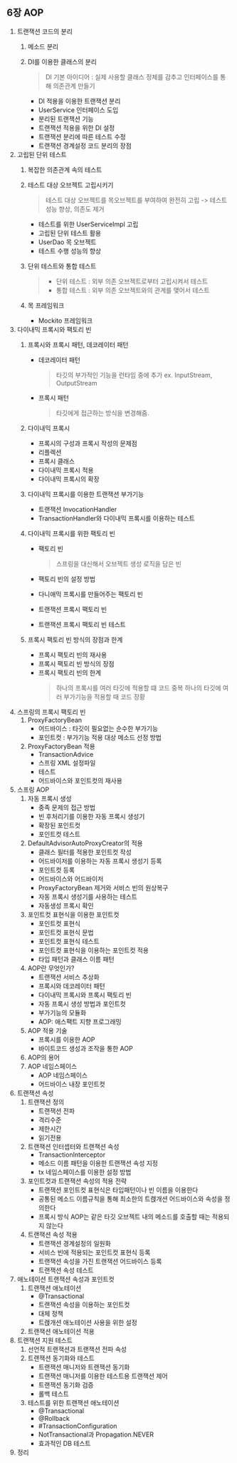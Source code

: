 ## 6장 AOP

1. 트랜잭션 코드의 분리
    1. 메소드 분리
    2. DI를 이용한 클래스의 분리
       > DI 기본 아이디어 : 실제 사용할 클래스 정체를 감추고 인터페이스를 통해 의존관계 만들기

        - DI 적용을 이용한 트랜잭션 분리
        - UserService 인터페이스 도입
        - 분리된 트랜잭션 기능
        - 트랜잭션 적용을 위한 DI 설정
        - 트랜잭션 분리에 따른 테스트 수정
        - 트랜잭션 경계설정 코드 분리의 장점
2. 고립된 단위 테스트
    1. 복잡한 의존관계 속의 테스트
    2. 테스트 대상 오브젝트 고립시키기
       > 테스트 대상 오브젝트를 목오브젝트를 부여하여 완전히 고립 -> 테스트 성능 향상, 의존도 제거

        - 테스트를 위한 UserServiceImpl 고립
        - 고립된 단위 테스트 활용
        - UserDao 목 오브젝트
        - 테스트 수행 성능의 향상
    3. 단위 테스트와 통합 테스트
       > - 단위 테스트 : 외부 의존 오브젝트로부터 고립시켜서 테스트
       > - 통합 테스트 : 외부 의존 오브젝트와의 관계를 맺어서 테스트

    4. 목 프레임워크
        - Mockito 프레임워크
3. 다이내믹 프록시와 팩토리 빈
    1. 프록시와 프록시 패턴, 데코레이터 패턴
        - 데코레이터 패턴
          > 타깃의 부가적인 기능을 런타임 중에 추가 ex. InputStream, OutputStream

        - 프록시 패턴
          > 타깃에게 접근하는 방식을 변경해줌.

    2. 다이내믹 프록시
        - 프록시의 구성과 프록시 작성의 문제점
        - 리플렉션
        - 프록시 클래스
        - 다이내믹 프록시 적용
        - 다이내믹 프록시의 확장
    3. 다이내믹 프록시를 이용한 트랜잭션 부가기능
        - 트랜잭션 InvocationHandler
        - TransactionHandler와 다이내믹 프록시를 이용하는 테스트
    4. 다이내믹 프록시를 위한 팩토리 빈
        - 팩토리 빈
          > 스프링을 대신해서 오브젝트 생성 로직을 담은 빈

        - 팩토리 빈의 설정 방법
        - 다니애믹 프록시를 만들어주는 팩토리 빈
        - 트랜잭션 프록시 팩토리 빈
        - 트랜잭션 프록시 팩토리 빈 테스트
    5. 프록시 팩토리 빈 방식의 장점과 한계
        - 프록시 팩토리 빈의 재사용
        - 프록시 팩토리 빈 방식의 장점
        - 프록시 팩토리 빈의 한계
          > 하나의 프록시를 여러 타깃에 적용할 떄 코드 중복
          > 하나의 타깃에 여러 부가기능을 적용할 때 코드 장황
4. 스프링의 프록시 팩토리 빈
    1. ProxyFactoryBean
        - 어드바이스 : 타깃이 필요없는 순수한 부가기능
        - 포인트컷 : 부가기능 적용 대상 메소드 선정 방법
    2. ProxyFactoryBean 적용
        - TransactionAdvice
        - 스프링 XML 설정파일
        - 테스트
        - 어드바이스와 포인트컷의 재사용
5. 스프링 AOP
    1. 자동 프록시 생성
        - 중족 문제의 접근 방법
        - 빈 후처리기를 이용한 자동 프록시 생성기
        - 확장된 포인트컷
        - 포인트컷 테스트
    2. DefaultAdvisorAutoProxyCreator의 적용
        - 클래스 필터를 적용한 포인트컷 작성
        - 어드바이저를 이용하는 자동 프록시 생성기 등록
        - 포인트컷 등록
        - 어드바이스와 어드바이저
        - ProxyFactoryBean 제거와 서비스 빈의 원상복구
        - 자동 프록시 생성기를 사용하는 테스트
        - 자동생성 프록시 확인
    3. 포인트컷 표현식을 이용한 포인트컷
        - 포인트컷 표현식
        - 포인트컷 표현식 문법
        - 포인트컷 표현식 테스트
        - 포인트컷 표현식을 이용하는 포인트컷 적용
        - 타입 패턴과 클래스 이름 패턴
    4. AOP란 무엇인가?
        - 트랜잭션 서비스 추상화
        - 프록시와 데코레이터 패턴
        - 다이내믹 프록시와 프록시 팩토리 빈
        - 자동 프록시 생성 방법과 포인트컷
        - 부가기능의 모듈화
        - AOP: 애스팩트 지향 프로그래밍
    5. AOP 적용 기술
        - 프록시를 이용한 AOP
        - 바이트코드 생성과 조작을 통한 AOP
    6. AOP의 용어
    7. AOP 네임스페이스
        - AOP 네임스페이스
        - 어드바이스 내장 포인트컷
6. 트랜잭션 속성
    1. 트랜잭션 정의
        - 트랜잭션 전파
        - 격리수준
        - 제한시간
        - 읽기전용
    2. 트랜잭션 인터셉터와 트랜잭션 속성
        - TransactionInterceptor
        - 메소드 이름 패턴을 이용한 트랜잭션 속성 지정
        - tx 네임스페이스를 이용한 설정 방법
    3. 포인트컷과 트랜잭션 속성의 적용 전략
        - 트랜잭션 포인트컷 표현식은 타입패턴이나 빈 이름을 이용한다
        - 공통된 메소드 이름규칙을 통해 최소한의 트랝개션 어드바이스와 속성을 정의한다
        - 프록시 방식 AOP는 같은 타깃 오브젝트 내의 메소드를 호출할 때는 적용되지 않는다
    4. 트랜잭션 속성 적용
        - 트랜잭션 경계설정의 일원화
        - 서비스 빈에 적용되는 포인트컷 표현식 등록
        - 트랜잭션 속성을 가진 트랜잭션 어드바이스 등록
        - 트랜잭션 속성 테스트
7. 애노테이션 트랜잭션 속성과 포인트컷
    1. 트랜잭션 애노테이션
        - @Transactional
        - 트랜잭션 속성을 이용하는 포인트컷
        - 대체 정책
        - 트랝개션 애노테이션 사용을 위한 설정
    2. 트랜잭션 애노테이션 적용
8. 트랜잭션 지원 테스트
    1. 선언적 트랜잭션과 트랜잭션 전파 속성
    2. 트랜잭션 동기화와 테스트
        - 트랜잭션 매니저와 트랜잭션 동기화
        - 트랜잭션 매니저를 이용한 테스트용 트랜잭션 제어
        - 트랜잭션 동기화 검증
        - 롤백 테스트
    3. 테스트를 위한 트랜잭션 애노테이션
        - @Transactional
        - @Rollback
        - #TransactionConfiguration
        - NotTransactional과 Propagation.NEVER
        - 효과적인 DB 테스트
9. 정리
    
